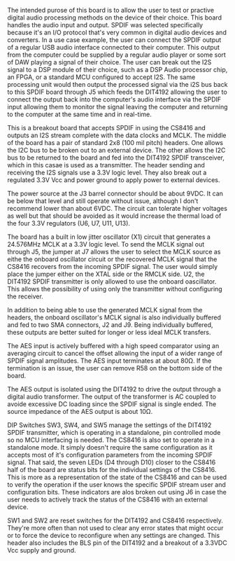 The intended purose of this board is to allow the user to test or practive digital audio processing methods on the device of their choice.  This board handles the audio input and output.  SPDIF was selected specifically because it's an I/O protocol that's very common in digital audio devices and converters.  In a use case example, the user can connect the SPDIF output of a regular USB audio interface connected to their computer.  This output from the computer could be supplied by a regular audio player or some sort of DAW playing a signal of their choice.  The user can break out the I2S signal to a DSP module of their choice, such as a DSP Audio processor chip, an FPGA, or a standard MCU configured to accept I2S.  The same processing unit would then output the processed signal via the i2S bus back to this SPDIF board through J5 which feeds the DIT4192 allowing the user to connect the output back into the computer's audio interface via the SPDIF input allowing them to monitor the signal leaving the computer and returning to the computer at the same time and in real-time.

This is a breakout board that accepts SPDIF in using the CS8416 and outputs an I2S stream complete with the data clocks and MCLK.  The middle of the board has a pair of standard 2x8 (100 mil pitch) headers.  One allows the I2C bus to be broken out to an external device.  The other allows the I2C bus to be returned to the board and fed into the DIT4192 SPDIF transceiver, which in this casae is used as a transmitter.  The header sending and receiving the I2S signals use a 3.3V logic level.  They also break out a regulated 3.3V Vcc and power ground to apply power to external devices.  

The power source at the J3 barrel connector should be about 9VDC.  It can be below that level and still operate without issue, although I don't recommend lower than about 6VDC.  The circuit can tolerate higher voltages as well but that should be avoided as it would increase the thermal load of the four 3.3V regulators (U6, U7, U11, U13).   

The board has a built in low jitter oscillator (X1) circuit that generates a 24.576MHz MCLK at a 3.3V logic level.  To send the MCLK signal out through J5, the jumper at J7 allows the user to select the MCLK source as eithe the onboard oscillator circuit or the recovered MCLK signal that the CS8416 recovers from the incoming SPDIF signal.  The user would simply place the jumper either on the XTAL side or the RMCLK side.  U2, the DIT4192 SPDIF transmitter is only allowed to use the onboard oascillator.  This allows the possibility of using only the transmitter without configuring the receiver.  

In addition to being able to use the generated MCLK signal from the headers, the onboard oscillator's MCLK signal is also individually buffered and fed to two SMA connectors, J2 and J9.  Being individually buffered, these outputs are better suited for longer or less ideal MCLK transfers.

The AES input is actively buffered with a high speed comparator using an averaging circuit to cancel the offset allowing the input of a wider range of SPDIF signal amplitudes.  The AES input terminates at about 80Ω.  If the termination is an issue, the user can remove R58 on the bottom side of the board.  

The AES output is isolated using the DIT4192 to drive the output through a digital audio transformer.  The output of the transformer is AC coupled to avoide excessive DC loading since the SPDIF signal is single ended.  The source impedance of the AES output is about 10Ω.

DIP Switches SW3, SW4, and SW5 manage the settings of the DIT4192 SPDIF transmitter, which is operating in a standalone, pin controlled mode so no MCU interfacing is needed.  The CS8416 is also set to operate in a standalone mode.  It simply doesn't require the same configuration as it accepts most of it's configuration parameters from the incoming SPDIF signal.  That said, the seven LEDs (D4 through D10) closer to the CS8416 half of the board are status bits for the individual settings of the CS8416.  This is more as a representation of the state of the CS8416 and can be used to verify the operation if the user knows the specific SPDIF stream user and configuration bits.  These indicators are alos broken out using J6 in case the user needs to actively track the status of the CS8416 with an external device.

SW1 and SW2 are reset switches for the DIT4192 and CS8416 respectively.  They're more often than not used to clear any error states that might occur or to force the device to reconfigure when any settings are changed.  This header also includes the BLS pin of the DIT4192 and a breakout of a 3.3VDC Vcc supply and ground.
